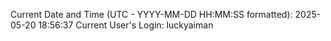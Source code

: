 Current Date and Time (UTC - YYYY-MM-DD HH:MM:SS formatted): 2025-05-20 18:56:37
Current User's Login: luckyaiman

